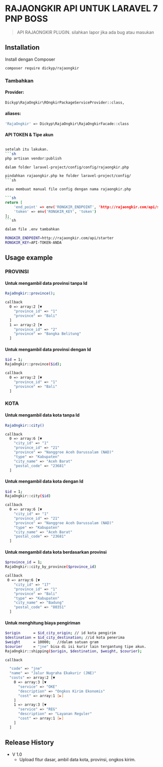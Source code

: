 # RAJAONGKIR API UNTUK LARAVEL 7  PNP BOSS
> API RAJAONGKIR PLUGIN.
silahkan lapor jika ada bug atau masukan



## Installation
Install dengan Composer

```sh
composer require dickyp/rajaongkir
```

### Tambahkan

#### Provider:
```sh
Dickyp\RajaOngkir\ROngkirPackageServiceProvider::class,
```

#### aliases:
```sh
'RajaOngkir' => Dickyp\RajaOngkir\RajaOngkirFacade::class
```
#### API TOKEN & Tipe akun

```sh

setelah itu lakukan.
```sh
php artisan vendor:publish

dalam folder laravel-project/config/config/rajaongkir.php

pindahkan rajaongkir.php ke folder laravel-project/config/ 
```sh

atau membuat manual file config dengan nama rajaongkir.php

```sh
return [
    'end_point' => env('RONGKIR_ENDPOINT', 'http://rajaongkir.com/api/starter'),
    'token' => env('RONGKIR_KEY', 'token')
];
```sh

dalam file .env tambahkan 

RONGKIR_ENDPOINT=http://rajaongkir.com/api/starter
RONGKIR_KEY=API-TOKEN-ANDA
```



## Usage example
### PROVINSI
#### Untuk mengambil data provinsi tanpa Id
```sh
RajaOngkir::province();

callback
  0 => array:2 [▼
    "province_id" => "1"
    "province" => "Bali"
  ]
  1 => array:2 [▼
    "province_id" => "2"
    "province" => "Bangka Belitung"
  ]
```

#### Untuk mengambil data provinsi dengan Id
```sh
$id = 1;
RajaOngkir::province($id);

callback
  0 => array:2 [▼
    "province_id" => "1"
    "province" => "Bali"
  ]
```

### KOTA
#### Untuk mengambil data kota tanpa Id
```sh
RajaOngkir::city()

callback
  0 => array:6 [▼
    "city_id" => "1"
    "province_id" => "21"
    "province" => "Nanggroe Aceh Darussalam (NAD)"
    "type" => "Kabupaten"
    "city_name" => "Aceh Barat"
    "postal_code" => "23681"
  ]
```
#### Untuk mengambil data kota dengan Id

```sh
$id = 1;
RajaOngkir::city($id)

callback
  0 => array:6 [▼
    "city_id" => "1"
    "province_id" => "21"
    "province" => "Nanggroe Aceh Darussalam (NAD)"
    "type" => "Kabupaten"
    "city_name" => "Aceh Barat"
    "postal_code" => "23681"
  ]
```

#### Untuk mengambil data kota berdasarkan provinsi

```sh
$province_id = 1;
RajaOngkir::city_by_province($province_id)

callback
 0 => array:6 [▼
    "city_id" => "17"
    "province_id" => "1"
    "province" => "Bali"
    "type" => "Kabupaten"
    "city_name" => "Badung"
    "postal_code" => "80351"
  ]
```

#### Untuk menghitung biaya pengiriman

```sh
$origin      = $id_city_origin; // id kota pengirim
$destination = $id_city_destination; //id kota penerima
$weight      = 10000;   //dalam satuan gram
$courier     = "jne" bisa di isi kurir lain tergantung tipe akun.
RajaOngkir::shipping($origin, $destination, $weight, $courier);

callback 

  "code" => "jne"
  "name" => "Jalur Nugraha Ekakurir (JNE)"
  "costs" => array:2 [▼
    0 => array:3 [▼
      "service" => "OKE"
      "description" => "Ongkos Kirim Ekonomis"
      "cost" => array:1 [▶]
    ]
    1 => array:3 [▼
      "service" => "REG"
      "description" => "Layanan Reguler"
      "cost" => array:1 [▶]
    ]
  ]
```




## Release History

* V 1.0 
    * Upload fitur dasar, ambil data kota, provinsi, ongkos kirim.




